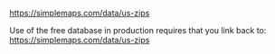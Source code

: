 ﻿https://simplemaps.com/data/us-zips

Use of the free database in production requires that you link back to:
https://simplemaps.com/data/us-zips